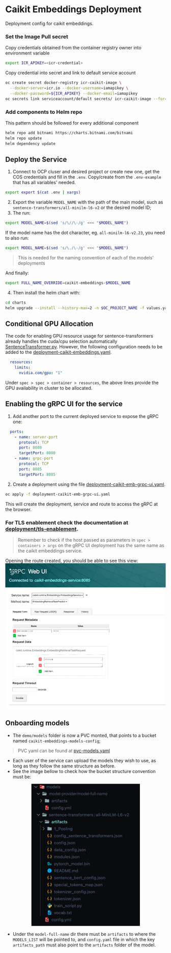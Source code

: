 # Caikit Embeddings Deployment

Deployment config for caikit embeddings.

### Set the Image Pull secret

Copy credentials obtained from the container registry owner into environment variable
```bash
export ICR_APIKEY=<icr-credential>
```
Copy credential into secret and link to default service account
```bash
oc create secret docker-registry icr-caikit-image \
  --docker-server=icr.io --docker-username=iamapikey \
  --docker-password=${ICR_APIKEY} --docker-email=iamapikey
oc secrets link serviceaccount/default secrets/ icr-caikit-image --for=pull
```

### Add components to Helm repo
This pattern should be followed for every additional component
```bash
helm repo add bitnami https://charts.bitnami.com/bitnami 
helm repo update
helm dependency update
```

## Deploy the Service

1. Connect to OCP cluser and desired project or create new one, get the COS credentials and fill in the `.env`. Copy/create from the `.env-example` that has all variables' needed. 
```bash
export export $(cat .env | xargs)
``` 
2. Export the variable `MODEL_NAME` with the path of the main model, such as `sentence-transformers/all-minilm-l6-v2` or the desired model ID;
3. The run:
```bash
export MODEL_NAME=$(sed 's/\//\-/g' <<< "$MODEL_NAME")
```
If the model name has the dot character, eg. `all-minilm-l6-v2.23`, you need to also run:
```bash
export MODEL_NAME=$(sed 's/\./\-/g' <<< "$MODEL_NAME")
```
> This is needed for the naming convention of each of the models' deployments

And finally:
```bash
export FULL_NAME_OVERRIDE=caikit-embeddings-$MODEL_NAME
```
4. Then install the helm chart with:
```bash
cd charts
helm upgrade --install --history-max=2 -n $OC_PROJECT_NAME -f values.yaml --set secrets.cosAccesskey=$COS_ACCESS_KEY,fullnameOverride=$FULL_NAME_OVERRIDE,secrets.cosSecretkey=$COS_SECRET_KEY $HELM_NAME .
``` 

## Conditional GPU Allocation

The code for enabling GPU resource usage for sentence-transformers already handles the cuda/cpu selection automatically [SentenceTransformer.py](https://github.com/UKPLab/sentence-transformers/blob/master/sentence_transformers/SentenceTransformer.py#L104). However, the following configuration needs to be added to the [deployment-caikit-embeddings.yaml](./deployment-caikit-embeddings.yaml).

```yaml
  resources:
    limits:
      nvidia.com/gpu: "1"
```
Under `spec > spec > container > resources`, the above lines provide the GPU availability in cluster to be allocated.

## Enabling the gRPC UI for the service

1. Add another port to the current deployed service to expose the gRPC one:
```yaml
  ports:
    - name: server-port
      protocol: TCP
      port: 8080
      targetPort: 8080
    - name: grpc-port
      protocol: TCP
      port: 8085
      targetPort: 8085
```
2. Create a deployment using the file [deployment-caikit-emb-grpc-ui.yaml](./deployment-files/deployment-caikit-emb-grpc-ui.yaml).

```bash
oc apply -f deployment-caikit-emb-grpc-ui.yaml
```
This will create the deployment, service and route to access the gRPC at the browser. 

### For TLS enablement check the documentation at [deployment/tls-enablement](./tls-enablement/README.md).

> Remember to check if the host passed as parameters in `spec > containers > args` on the gRPC UI deployment has the same name as the caikit embeddings service.

Opening the route created, you should be able to see this view:
![grpc_ui](./assets/grpc-ui.png)

## Onboarding models

- The `demo/models` folder is now a PVC monted, that points to a bucket named `caikit-embeddings-models-config`;
> PVC yaml can be found at [pvc-models.yaml](pvc-models.yaml)
- Each user of the service can upload the models they wish to use, as long as they follow the same structure as before.
- See the image bellow to check how the bucket structure convention must be:
  
<center>
    <img src="./assets/dir.png">
</center>

- Under the `model-full-name` dir there must be `artifacts` to where the `MODELS_LIST` will be pointed to, and `config.yaml` file in which the key `artifacts_path` must also point to the `artifacts` folder of the model.
